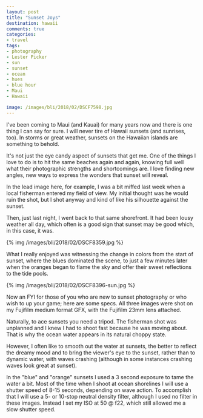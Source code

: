 ```yaml
---
layout: post
title: "Sunset Joys"
destination: hawaii
comments: true
categories:
- travel
tags:
- photography
- Lester Picker
- sun
- sunset
- ocean
- hues
- blue hour
- Maui
- Hawaii

image: /images/bli/2018/02/DSCF7598.jpg
---
```


I've been coming to Maui (and Kauai) for many years now and there is one thing I can say for sure. I will never tire of Hawaii sunsets (and sunrises, too). In storms or great weather, sunsets on the Hawaiian islands are something to behold. 

<!--more-->

It's not just the eye candy aspect of sunsets that get me. One of the things I love to do is to hit the same beaches again and again, knowing full well what their photographic strengths and shortcomings are. I love finding new angles, new ways to express the wonders that sunset will reveal. 

In the lead image here, for example, I was a bit miffed last week when a local fisherman entered my field of view. My initial thought was he would ruin the shot, but I shot anyway and kind of like his silhouette against the sunset. 

Then, just last night, I went back to that same shorefront. It had been lousy weather all day, which often is a good sign that sunset may be good which, in this case, it was. 

{% img /images/bli/2018/02/DSCF8359.jpg %}

What I really enjoyed was witnessing the change in colors from the start of sunset, where the blues dominated the scene, to just a few minutes later when the oranges began to flame the sky and offer their sweet reflections to the tide pools. 

{% img /images/bli/2018/02/DSCF8396-sun.jpg %}

Now an FYI for those of you who are new to sunset photography or who wish to up your game; here are some specs. All three images were shot on my Fujifilm medium format GFX, with the Fujifilm 23mm lens attached. 

Naturally, to ace sunsets you need a tripod. The fisherman shot was unplanned and I knew I had to shoot fast because he was moving about. That is why the ocean water appears in its natural choppy state. 

However, I often like to smooth out the water at sunsets, the better to reflect the dreamy mood and to bring the viewer's eye to the sunset, rather than to dynamic water, with waves crashing (although in some instances crashing waves look great at sunset). 

In the "blue" and "orange" sunsets I used a 3 second exposure to tame the water a bit. Most of the time when I shoot at ocean shorelines I will use a shutter speed of 8-15 seconds, depending on wave action. To accomplish that I will use a 5- or 10-stop neutral density filter, although I used no filter in these images. Instead I set my ISO at 50 @ f22, which still allowed me a slow shutter speed. 


